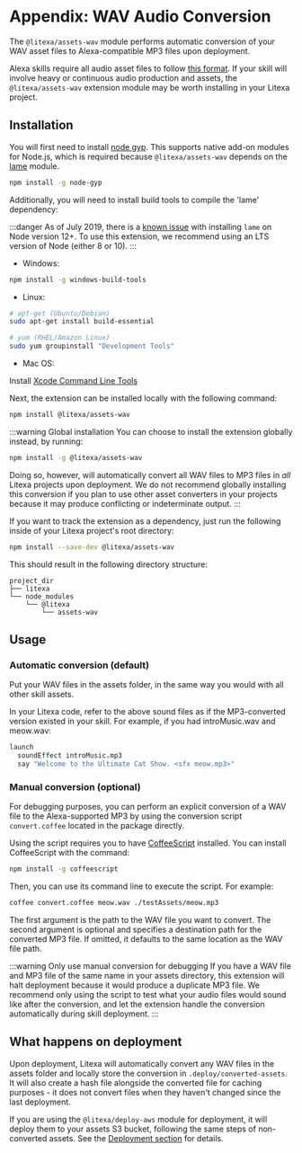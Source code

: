 # Appendix: WAV Audio Conversion

The `@litexa/assets-wav` module performs automatic
conversion of your WAV asset files to Alexa-compatible MP3
files upon deployment.

Alexa skills require all audio asset files to follow [this
format](https://developer.amazon.com/docs/custom-skills/speech-synthesis-markup-language-ssml-reference.html#h3_converting_mp3).
If your skill will involve heavy or continuous
audio production and assets, the `@litexa/assets-wav`
extension module may be worth installing in your Litexa
project.

## Installation

You will first need to install
[node gyp](https://www.npmjs.com/package/node-gyp). This
supports native add-on modules for Node.js, which is
required because `@litexa/assets-wav` depends on the
[lame](https://www.npmjs.com/package/lame) module.

```bash
npm install -g node-gyp
```

Additionally, you will need to install build tools to compile the 'lame' dependency:

:::danger
As of July 2019, there is a [known issue](https://github.com/TooTallNate/node-lame/issues/92) with installing `lame` on 
Node version 12+. To use this extension, we recommend using an LTS version of Node (either 8 or 10).
:::

* Windows:

```sh
npm install -g windows-build-tools
```

* Linux:

```sh
# apt-get (Ubuntu/Debian)
sudo apt-get install build-essential

# yum (RHEL/Amazon Linux)
sudo yum groupinstall "Development Tools"
```

* Mac OS:

Install [Xcode Command Line Tools](https://developer.apple.com/xcode/features/)

Next, the extension can be installed locally with the
following command:

```bash
npm install @litexa/assets-wav
```

:::warning Global installation
You can choose to install the extension globally instead, by running:

```bash
npm install -g @litexa/assets-wav
```

Doing so, however, will automatically convert all WAV files
to MP3 files in *all* Litexa projects upon deployment. We do
not recommend globally installing this conversion if you plan
to use other asset converters in your projects because it may
produce conflicting or indeterminate output.
:::

If you want to track the extension as a dependency, just run
the following inside of your Litexa project's root directory:

```bash
npm install --save-dev @litexa/assets-wav
```

This should result in the following directory structure:

```stdout
project_dir
├── litexa
└── node_modules
    └── @litexa
        └── assets-wav
```

## Usage

### Automatic conversion (default)

Put your WAV files in the assets folder, in the same way
you would with all other skill assets.

In your Litexa code, refer to the above sound files as if
the MP3-converted version existed in your skill. For
example, if you had introMusic.wav and meow.wav:

```coffeescript
launch
  soundEffect introMusic.mp3
  say "Welcome to the Ultimate Cat Show. <sfx meow.mp3>"
```

### Manual conversion (optional)

For debugging purposes, you can perform an explicit conversion of a
WAV file to the Alexa-supported MP3 by using the conversion
script `convert.coffee` located in the package directly.

Using the script requires you to have
[CoffeeScript](https://coffeescript.org/) installed. You can
install CoffeeScript with the command:

```bash
npm install -g coffeescript
```

Then, you can use its command line to execute the script. For
example:

```bash
coffee convert.coffee meow.wav ./testAssets/meow.mp3
```

The first argument is the path to the WAV file you want to
convert. The second argument is optional and specifies a
destination path for the converted MP3 file. If omitted,
it defaults to the same location as the WAV file path.

:::warning Only use manual conversion for debugging
If you have a WAV file and MP3 file of the same name in your
assets directory, this extension will halt deployment because it
would produce a duplicate MP3 file. We recommend only using the
script to test what your audio files would sound like after the
conversion, and let the extension handle the conversion
automatically during skill deployment.
:::

## What happens on deployment

Upon deployment, Litexa will automatically convert any WAV
files in the assets folder and locally store the conversion
in `.deploy/converted-assets`. It will also create a hash
file alongside the converted file for caching purposes - it
does not convert files when they haven't changed since the
last deployment.

If you are using the `@litexa/deploy-aws` module for
deployment, it will deploy them to your assets S3 bucket,
following the same steps of non-converted assets. See the
[Deployment
section](http://localhost:8080/book/deployment.html#s3bucketname)
for details.
